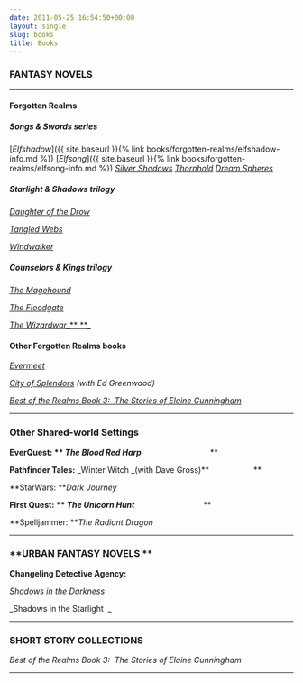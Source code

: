 ```yaml
---
date: 2011-05-25 16:54:50+00:00
layout: single
slug: books
title: Books
---
```


### **FANTASY NOVELS**

* * *

#### **Forgotten Realms**

##### **Songs & Swords series**

[_Elfshadow_]({{ site.baseurl }}{% link books/forgotten-realms/elfshadow-info.md %})
[_Elfsong_]({{ site.baseurl }}{% link books/forgotten-realms/elfsong-info.md %})
[_Silver Shadows_](http://www.elainecunningham.com/books/forgotten-realms/silver-shadows-info/)
[_Thornhold_](http://www.elainecunningham.com/books/forgotten-realms/thornhold-info/)
[_Dream Spheres_](http://www.elainecunningham.com/books/forgotten-realms/the-dream-spheres-info/)

##### **Starlight & Shadows trilogy**




[_Daughter of the Drow_](http://www.elainecunningham.com/books/forgotten-realms/daughter-of-the-drow-info/)




[_Tangled Webs_](http://www.elainecunningham.com/books/forgotten-realms/tangled-webs-info/)




[_Windwalker_](http://www.elainecunningham.com/books/forgotten-realms/windwalker-info/)





##### **Counselors & Kings trilogy**




[_The Magehound_](http://www.elainecunningham.com/?page_id=2348&preview=true)




[_The Floodgate_](http://www.elainecunningham.com/?page_id=2354&preview=true)




[_The Wizardwar__** **_](http://www.elainecunningham.com/?page_id=2380&preview=true)





#### **Other Forgotten Realms books**




[_Evermeet_](http://www.elainecunningham.com/?page_id=2199&preview=true)




_[City of Splendors](http://www.elainecunningham.com/?page_id=2386&preview=true) (with Ed Greenwood)_




[_Best of the Realms Book 3:  The Stories of Elaine Cunningham_](http://www.elainecunningham.com/?page_id=2393&preview=true)






* * *





### **Other Shared-world Settings**




**EverQuest: ** _The Blood Red Harp_**                               **




**Pathfinder Tales:** _Winter Witch _(with Dave Gross)**                    **




**StarWars: **_Dark Journey_




**First Quest: ** _The Unicorn Hunt_**                               **




**Spelljammer: **_The Radiant Dragon_






* * *





### **URBAN FANTASY NOVELS **




**Changeling Detective Agency:**




_Shadows in the Darkness_




_Shadows in the Starlight  _






* * *





### **SHORT STORY COLLECTIONS**




_Best of the Realms Book 3:  The Stories of Elaine Cunningham_






* * *




